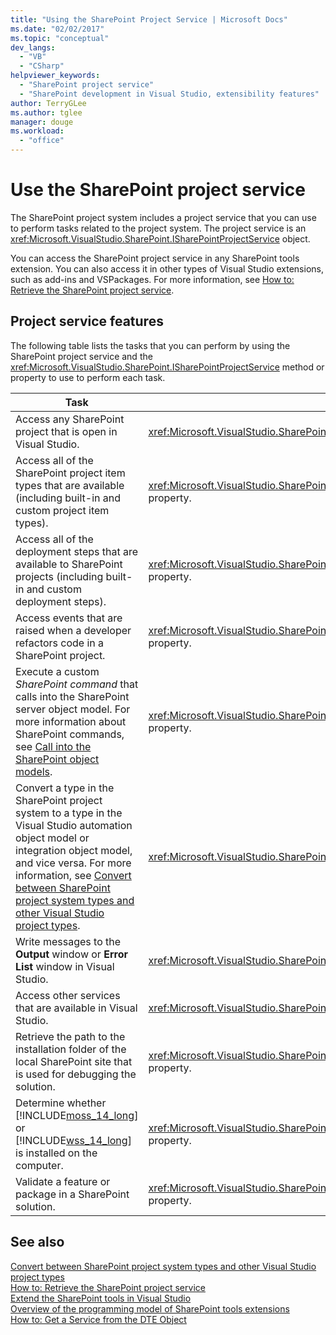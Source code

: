 ```yaml
---
title: "Using the SharePoint Project Service | Microsoft Docs"
ms.date: "02/02/2017"
ms.topic: "conceptual"
dev_langs: 
  - "VB"
  - "CSharp"
helpviewer_keywords: 
  - "SharePoint project service"
  - "SharePoint development in Visual Studio, extensibility features"
author: TerryGLee
ms.author: tglee
manager: douge
ms.workload: 
  - "office"
---
```

# Use the SharePoint project service
  The SharePoint project system includes a project service that you can use to perform tasks related to the project system. The project service is an <xref:Microsoft.VisualStudio.SharePoint.ISharePointProjectService> object.  
  
 You can access the SharePoint project service in any SharePoint tools extension. You can also access it in other types of Visual Studio extensions, such as add-ins and VSPackages. For more information, see [How to: Retrieve the SharePoint project service](../sharepoint/how-to-retrieve-the-sharepoint-project-service.md).  
  
## Project service features
 The following table lists the tasks that you can perform by using the SharePoint project service and the <xref:Microsoft.VisualStudio.SharePoint.ISharePointProjectService> method or property to use to perform each task.  
  
|Task|Member to use|  
|----------|-------------------|  
|Access any SharePoint project that is open in Visual Studio.|<xref:Microsoft.VisualStudio.SharePoint.ISharePointProjectService.Projects%2A> property.|  
|Access all of the SharePoint project item types that are available (including built-in and custom project item types).|<xref:Microsoft.VisualStudio.SharePoint.ISharePointProjectService.ProjectItemTypes%2A> property.|  
|Access all of the deployment steps that are available to SharePoint projects (including built-in and custom deployment steps).|<xref:Microsoft.VisualStudio.SharePoint.ISharePointProjectService.DeploymentSteps%2A> property.|  
|Access events that are raised when a developer refactors code in a SharePoint project.|<xref:Microsoft.VisualStudio.SharePoint.ISharePointProjectService.CodeRefactoringEvents%2A> property.|  
|Execute a custom *SharePoint command* that calls into the SharePoint server object model. For more information about SharePoint commands, see [Call into the SharePoint object models](../sharepoint/calling-into-the-sharepoint-object-models.md).|<xref:Microsoft.VisualStudio.SharePoint.ISharePointProjectService.SharePointConnection%2A> property.|  
|Convert a type in the SharePoint project system to a type in the Visual Studio automation object model or integration object model, and vice versa. For more information, see [Convert between SharePoint project system types and other Visual Studio project types](../sharepoint/converting-between-sharepoint-project-system-types-and-other-visual-studio-project-types.md).|<xref:Microsoft.VisualStudio.SharePoint.ISharePointProjectService.Convert%2A> method.|  
|Write messages to the **Output** window or **Error List** window in Visual Studio.|<xref:Microsoft.VisualStudio.SharePoint.ISharePointProjectService.Logger%2A> property.|  
|Access other services that are available in Visual Studio.|<xref:Microsoft.VisualStudio.SharePoint.ISharePointProjectService.ServiceProvider%2A> property.|  
|Retrieve the path to the installation folder of the local SharePoint site that is used for debugging the solution.|<xref:Microsoft.VisualStudio.SharePoint.ISharePointProjectService.SharePointInstallPath%2A> property.|  
|Determine whether [!INCLUDE[moss_14_long](../sharepoint/includes/moss-14-long-md.md)] or [!INCLUDE[wss_14_long](../sharepoint/includes/wss-14-long-md.md)] is installed on the computer.|<xref:Microsoft.VisualStudio.SharePoint.ISharePointProjectService.IsSharePointInstalled%2A> property.|  
|Validate a feature or package in a SharePoint solution.|<xref:Microsoft.VisualStudio.SharePoint.ISharePointProjectService.PackageValidationProvider%2A> property.|  
  
## See also
 [Convert between SharePoint project system types and other Visual Studio project types](../sharepoint/converting-between-sharepoint-project-system-types-and-other-visual-studio-project-types.md)   
 [How to: Retrieve the SharePoint project service](../sharepoint/how-to-retrieve-the-sharepoint-project-service.md)   
 [Extend the SharePoint tools in Visual Studio](../sharepoint/extending-the-sharepoint-tools-in-visual-studio.md)   
 [Overview of the programming model of SharePoint tools extensions](../sharepoint/overview-of-the-programming-model-of-sharepoint-tools-extensions.md)   
 [How to: Get a Service from the DTE Object](https://msdn.microsoft.com/library/bb166401.aspx)  
